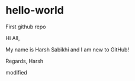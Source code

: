 # hello-world
First github repo

Hi All,

My name is Harsh Sabikhi and I am new to GitHub!

Regards,
Harsh

modified
